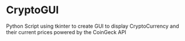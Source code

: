 # CryptoGUI
Python Script using tkinter to create GUI to display CryptoCurrency and their current prices powered by the CoinGeck API
